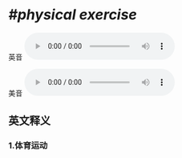 # ***\#physical exercise*** 
英音
<audio src="./media/physical exercise1_AAC.aac" controls="controls"></audio>

美音
<audio src="./media/physical exercise2_AAC.aac" controls="controls"></audio>



  

英文释义
---
### 1.**体育运动**  


